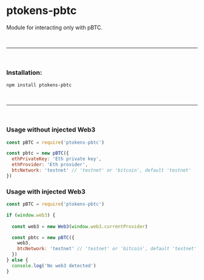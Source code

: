 # ptokens-pbtc

Module for interacting only with pBTC.

&nbsp;

***

&nbsp;

### Installation:

```
npm install ptokens-pbtc
```

&nbsp;

***

&nbsp;

### Usage without injected Web3

```js
const pBTC = require('ptokens-pbtc')

const pbtc = new pBTC({
  ethPrivateKey: 'Eth private key',
  ethProvider: 'Eth provider',
  btcNetwork: 'testnet' // 'testnet' or 'bitcoin', default 'testnet'
})
```

### Usage with injected Web3

```js
const pBTC = require('ptokens-pbtc')

if (window.web3) {
  
  const web3 = new Web3(window.web3.currentProvider)

  const pbtc = new pBTC({
    web3,
    btcNetwork: 'testnet' // 'testnet' or 'bitcoin', default 'testnet'
  })
} else {
  console.log('No web3 detected')
}
```